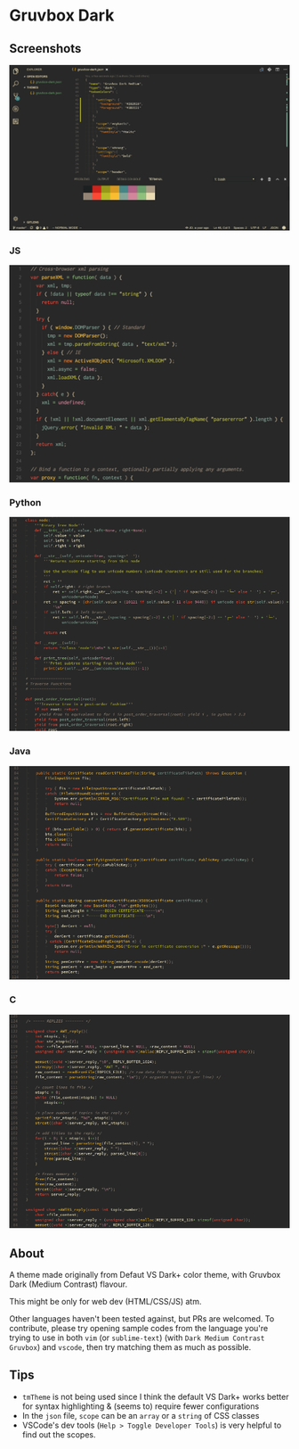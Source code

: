# Gruvbox Dark
## Screenshots

![workbench & terminal colors](images/workbench.png)

### JS
![js](images/js.png)
### Python
![python](images/python.png)
### Java
![java](images/java.png)
### C
![c](images/c.png)

## About
A theme made originally from Defaut VS Dark+ color theme, with Gruvbox Dark (Medium Contrast) flavour.

This might be only for web dev (HTML/CSS/JS) atm.

Other languages haven't been tested against, but PRs are welcomed.
To contribute, please try opening sample codes from the language you're trying to use in both `vim` (or `sublime-text`) (with `Dark Medium Contrast Gruvbox`) and `vscode`, then try matching them as much as possible.

## Tips
 - `tmTheme` is not being used since I think the default VS Dark+ works better for syntax highlighting & (seems to) require fewer configurations
 - In the `json` file, `scope` can be an `array` or a `string` of CSS classes
 - VSCode's dev tools (`Help > Toggle Developer Tools`) is very helpful to find
 out the scopes.
